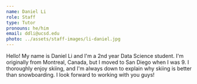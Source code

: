 ```yaml
---
name: Daniel Li
role: Staff
type: Tutor
pronouns: he/him
email: ddli@ucsd.edu
photo: ../assets/staff-images/li-daniel.jpg
---
```

Hello! My name is Daniel Li and I'm a 2nd year Data Science student. I'm originally from Montreal, Canada, but I moved to San Diego when I was 9. I thoroughly enjoy skiing, and I'm always down to explain why skiing is better than snowboarding. I look forward to working with you guys!